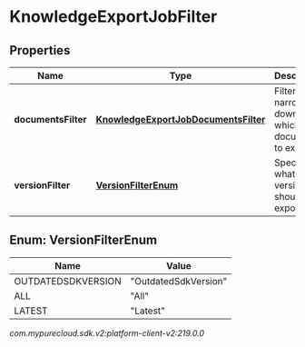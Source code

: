 # KnowledgeExportJobFilter


## Properties

| Name | Type | Description | Notes |
| ------------ | ------------- | ------------- | ------------- |
| **documentsFilter** | [**KnowledgeExportJobDocumentsFilter**](KnowledgeExportJobDocumentsFilter) | Filters for narrowing down which documents to export. |  [optional] |
| **versionFilter** | [**VersionFilterEnum**](#Enum--VersionFilterEnum) | Specifies what version should be exported. |  |


## Enum: VersionFilterEnum

| Name | Value |
| ---- | ----- |
| OUTDATEDSDKVERSION | &quot;OutdatedSdkVersion&quot; | 
| ALL | &quot;All&quot; | 
| LATEST | &quot;Latest&quot; | 




_com.mypurecloud.sdk.v2:platform-client-v2:219.0.0_
